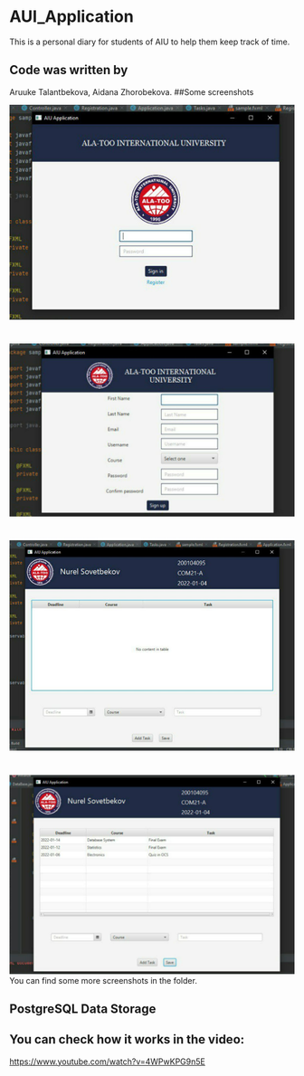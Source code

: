 # AUI_Application
This is a personal diary for students of AIU to help them keep track of time.
## Code was written by 
Aruuke Talantbekova,
Aidana Zhorobekova.
##Some screenshots

![Screenshot](Screenshots/screenshot1.jpeg)
#
![Screenshot](Screenshots/screenshot3.jpeg)
#
![Screenshot](Screenshots/screenshot7.jpeg)
#
![Screenshot](Screenshots/screenshot8.jpeg)
You can find some more screenshots in the folder.

## PostgreSQL Data Storage

## You can check how it works in the video:
https://www.youtube.com/watch?v=4WPwKPG9n5E
